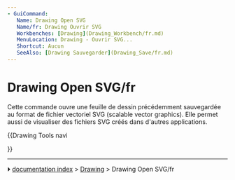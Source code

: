 ```yaml
---
- GuiCommand:
   Name: Drawing Open SVG
   Name/fr: Drawing Ouvrir SVG
   Workbenches: [Drawing](Drawing_Workbench/fr.md)
   MenuLocation: Drawing - Ouvrir SVG...
   Shortcut: Aucun
   SeeAlso: [Drawing Sauvegarder](Drawing_Save/fr.md)
---
```


# Drawing Open SVG/fr

Cette commande ouvre une feuille de dessin précédemment sauvegardée au format de fichier vectoriel SVG (scalable vector graphics). Elle permet aussi de visualiser des fichiers SVG créés dans d\'autres applications.








{{Drawing Tools navi

}}



---
⏵ [documentation index](../README.md) > [Drawing](Category_Drawing.md) > Drawing Open SVG/fr
